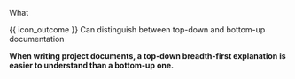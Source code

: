 <span id="title">What</span>

<span id="prereqs"></span>

<span id="outcomes">{{ icon_outcome }} Can distinguish between top-down and bottom-up documentation</span>

<div id="body">

**When writing project documents, a top-down breadth-first explanation is easier to understand than a bottom-up one.**

</div>

<div id="extras">
</div>